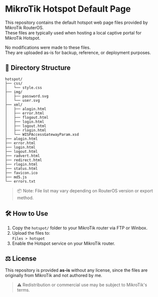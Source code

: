 # MikroTik Hotspot Default Page

This repository contains the default hotspot web page files provided by MikroTik RouterOS.  
These files are typically used when hosting a local captive portal for MikroTik Hotspot.

No modifications were made to these files.  
They are uploaded as-is for backup, reference, or deployment purposes.

## 📁 Directory Structure

```plaintext
hotspot/
├── css/
│   └── style.css
├── img/
│   ├── password.svg
│   └── user.svg
├── xml/
│   ├── alogin.html
│   ├── error.html
│   ├── flogout.html
│   ├── login.html
│   ├── logout.html
│   ├── rlogin.html
│   └── WISPAccessGatewayParam.xsd
├── alogin.html
├── error.html
├── login.html
├── logout.html
├── radvert.html
├── redirect.html
├── rlogin.html
├── status.html
├── favicon.ico
├── md5.js
└── errors.txt
```

> 📦 Note: File list may vary depending on RouterOS version or export method.

## 🛠️ How to Use

1. Copy the `hotspot/` folder to your MikroTik router via FTP or Winbox.
2. Upload the files to:  
   `Files > hotspot`
3. Enable the Hotspot service on your MikroTik router.

## ⚖️ License

This repository is provided **as-is** without any license, since the files are originally from MikroTik and not authored by me.

> ⚠️ Redistribution or commercial use may be subject to MikroTik's terms.
